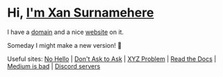 <a name="top"></a>
# Hi, <a href="https://xan.lol" target="_blank">I'm Xan Surnamehere</a>

I have a [domain](https://xan.lol) and a nice [website](https://github.com/devxan/site) on it. 

Someday I might make a new version! 🤔 

Useful sites: [No Hello](https://nohello.net) | [Don't Ask to Ask](https://dontasktoask.com) | [XYZ Problem](https://xyproblem.info/) | [Read the Docs](https://readthedocs.vercel.app) | [Medium is bad](https://nomedium.dev/) | [Discord servers](https://servers.xan.lol/)
